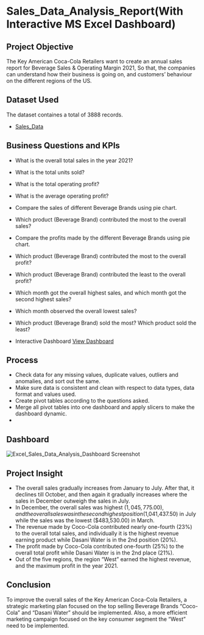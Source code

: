 # Sales_Data_Analysis_Report(With Interactive MS Excel Dashboard) 
## Project Objective
The Key American Coca-Cola Retailers want to create an annual sales report for Beverage Sales & Operating Margin 2021, So that, the companies can understand how their business is going on, and customers’ behaviour on the different regions of the US. 

## Dataset Used
The dataset containes a total of 3888 records.
- <a href="https://github.com/NazimUddin17/Excel_Sales_Data_Analysis_Project/blob/main/Sales_Data.xlsx">Sales_Data</a>  

## Business Questions and KPIs
- What is the overall total sales in the year 2021?
- What is the total units sold?
- What is the total operating profit?
- What is the average operating profit?
- Compare the sales of different Beverage Brands using pie chart.
- Which product (Beverage Brand) contributed the most to the overall sales?
- Compare the profits made by the different Beverage Brands using pie chart.
- Which product (Beverage Brand) contributed the most to the overall profit?
- Which product (Beverage Brand) contributed the least to the overall profit?
- Which month got the overall highest sales, and which month got the second highest sales?
- Which month observed the overall lowest sales?    
- Which product (Beverage Brand) sold the most?  Which product sold the least? 

- Interactive Dashboard <a href="https://github.com/NazimUddin17/Excel_Sales_Data_Analysis_Project/blob/main/Excel%20Sales%20Data%20Analysis%20Project.xlsx">View Dashboard</a>

## Process
- Check data for any missing values, duplicate values, outliers and anomalies, and sort out the same.
- Make sure data is consistent and clean with respect to data types, data format and values used. 
- Create pivot tables according to the questions asked.    
- Merge all pivot tables into one dashboard and apply slicers to make the dashboard dynamic.
- 
## Dashboard

![Excel_Sales_Data_Analysis_Dashboard  Screenshot](https://github.com/user-attachments/assets/333ea6e9-0030-48d5-bd41-d114aac1000b)

## Project Insight
- The overall sales gradually increases from January to July. After that, it declines till October, and then again it gradually increases where the sales in December outweigh the sales in July. 
- In December, the overall sales was highest ($1,045,775.00), and the overall sales was in the second highest position ($1,041,437.50) in July while the sales was the lowest ($483,530.00) in March.
- The revenue made by Coco-Cola contributed nearly one-fourth (23%) to the overall total sales, and individually it is the highest revenue earning product while Dasani Water is in the 2nd position (20%). 
- The profit made by Coco-Cola contributed one-fourth (25%) to the overall total profit while Dasani Water is in the 2nd place (21%).  
- Out of the five regions, the region “West” earned the highest revenue, and the maximum profit in the year 2021.

## Conclusion
To improve the overall sales of the Key American Coca-Cola Retailers, a strategic marketing plan focused on the top selling Beverage Brands “Coco-Cola” and “Dasani Water” should be implemented. Also, a more efficient marketing campaign focused on the key consumer segment the “West” need to be implemented. 

